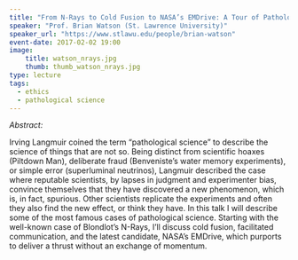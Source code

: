 ```yaml
---
title: "From N-Rays to Cold Fusion to NASA’s EMDrive: A Tour of Pathological Science"
speaker: "Prof. Brian Watson (St. Lawrence University)"
speaker_url: "https://www.stlawu.edu/people/brian-watson"
event-date: 2017-02-02 19:00
image:
    title: watson_nrays.jpg
    thumb: thumb_watson_nrays.jpg
type: lecture
tags:
  - ethics
  - pathological science
---
```

*Abstract:*

Irving Langmuir coined the term “pathological science” to describe the science of things that are not so.  Being distinct from scientific hoaxes (Piltdown Man), deliberate fraud (Benveniste’s water memory experiments), or simple error (superluminal neutrinos), Langmuir described the case where reputable scientists, by lapses in judgment and experimenter bias, convince themselves that they have discovered a new phenomenon, which is, in fact, spurious.  Other scientists replicate the experiments and often they also find the new effect, or think they have.  In this talk I will describe some of the most famous cases of pathological science.  Starting with the well-known case of Blondlot’s N-Rays, I’ll discuss cold fusion, facilitated communication, and the latest candidate, NASA’s EMDrive, which purports to deliver a thrust without an exchange of momentum.
